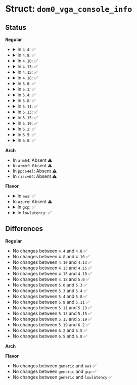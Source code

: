 # Struct: <code>dom0_vga_console_info</code>

## Status
<b>Regular</b>
<ul>
<li>
<details>
<summary>In <code>4.4</code>: ✅</summary>

```c
struct dom0_vga_console_info {
    uint8_t video_type;
    union (anon) u;
};
```
</details>
</li>
<li>
<details>
<summary>In <code>4.8</code>: ✅</summary>

```c
struct dom0_vga_console_info {
    uint8_t video_type;
    union (anon) u;
};
```
</details>
</li>
<li>
<details>
<summary>In <code>4.10</code>: ✅</summary>

```c
struct dom0_vga_console_info {
    uint8_t video_type;
    union (anon) u;
};
```
</details>
</li>
<li>
<details>
<summary>In <code>4.13</code>: ✅</summary>

```c
struct dom0_vga_console_info {
    uint8_t video_type;
    union (anon) u;
};
```
</details>
</li>
<li>
<details>
<summary>In <code>4.15</code>: ✅</summary>

```c
struct dom0_vga_console_info {
    uint8_t video_type;
    union (anon) u;
};
```
</details>
</li>
<li>
<details>
<summary>In <code>4.18</code>: ✅</summary>

```c
struct dom0_vga_console_info {
    uint8_t video_type;
    union (anon) u;
};
```
</details>
</li>
<li>
<details>
<summary>In <code>5.0</code>: ✅</summary>

```c
struct dom0_vga_console_info {
    uint8_t video_type;
    union (anon) u;
};
```
</details>
</li>
<li>
<details>
<summary>In <code>5.3</code>: ✅</summary>

```c
struct dom0_vga_console_info {
    uint8_t video_type;
    union (anon) u;
};
```
</details>
</li>
<li>
<details>
<summary>In <code>5.4</code>: ✅</summary>

```c
struct dom0_vga_console_info {
    uint8_t video_type;
    union (anon) u;
};
```
</details>
</li>
<li>
<details>
<summary>In <code>5.8</code>: ✅</summary>

```c
struct dom0_vga_console_info {
    uint8_t video_type;
    union (anon) u;
};
```
</details>
</li>
<li>
<details>
<summary>In <code>5.11</code>: ✅</summary>

```c
struct dom0_vga_console_info {
    uint8_t video_type;
    union (anon) u;
};
```
</details>
</li>
<li>
<details>
<summary>In <code>5.13</code>: ✅</summary>

```c
struct dom0_vga_console_info {
    uint8_t video_type;
    union (anon) u;
};
```
</details>
</li>
<li>
<details>
<summary>In <code>5.15</code>: ✅</summary>

```c
struct dom0_vga_console_info {
    uint8_t video_type;
    union (anon) u;
};
```
</details>
</li>
<li>
<details>
<summary>In <code>5.19</code>: ✅</summary>

```c
struct dom0_vga_console_info {
    uint8_t video_type;
    union (anon) u;
};
```
</details>
</li>
<li>
<details>
<summary>In <code>6.2</code>: ✅</summary>

```c
struct dom0_vga_console_info {
    uint8_t video_type;
    union (anon) u;
};
```
</details>
</li>
<li>
<details>
<summary>In <code>6.5</code>: ✅</summary>

```c
struct dom0_vga_console_info {
    uint8_t video_type;
    union (anon) u;
};
```
</details>
</li>
<li>
<details>
<summary>In <code>6.8</code>: ✅</summary>

```c
struct dom0_vga_console_info {
    uint8_t video_type;
    union (anon) u;
};
```
</details>
</li>
</ul>
<b>Arch</b>
<ul>
<li>
In <code>arm64</code>: Absent ⚠️
</li>
<li>
In <code>armhf</code>: Absent ⚠️
</li>
<li>
In <code>ppc64el</code>: Absent ⚠️
</li>
<li>
In <code>riscv64</code>: Absent ⚠️
</li>
</ul>
<b>Flavor</b>
<ul>
<li>
<details>
<summary>In <code>aws</code>: ✅</summary>

```c
struct dom0_vga_console_info {
    uint8_t video_type;
    union (anon) u;
};
```
</details>
</li>
<li>
In <code>azure</code>: Absent ⚠️
</li>
<li>
<details>
<summary>In <code>gcp</code>: ✅</summary>

```c
struct dom0_vga_console_info {
    uint8_t video_type;
    union (anon) u;
};
```
</details>
</li>
<li>
<details>
<summary>In <code>lowlatency</code>: ✅</summary>

```c
struct dom0_vga_console_info {
    uint8_t video_type;
    union (anon) u;
};
```
</details>
</li>
</ul>

## Differences
<b>Regular</b>
<ul>
<li>
No changes between <code>4.4</code> and <code>4.8</code> ✅
</li>
<li>
No changes between <code>4.8</code> and <code>4.10</code> ✅
</li>
<li>
No changes between <code>4.10</code> and <code>4.13</code> ✅
</li>
<li>
No changes between <code>4.13</code> and <code>4.15</code> ✅
</li>
<li>
No changes between <code>4.15</code> and <code>4.18</code> ✅
</li>
<li>
No changes between <code>4.18</code> and <code>5.0</code> ✅
</li>
<li>
No changes between <code>5.0</code> and <code>5.3</code> ✅
</li>
<li>
No changes between <code>5.3</code> and <code>5.4</code> ✅
</li>
<li>
No changes between <code>5.4</code> and <code>5.8</code> ✅
</li>
<li>
No changes between <code>5.8</code> and <code>5.11</code> ✅
</li>
<li>
No changes between <code>5.11</code> and <code>5.13</code> ✅
</li>
<li>
No changes between <code>5.13</code> and <code>5.15</code> ✅
</li>
<li>
No changes between <code>5.15</code> and <code>5.19</code> ✅
</li>
<li>
No changes between <code>5.19</code> and <code>6.2</code> ✅
</li>
<li>
No changes between <code>6.2</code> and <code>6.5</code> ✅
</li>
<li>
No changes between <code>6.5</code> and <code>6.8</code> ✅
</li>
</ul>
<b>Arch</b>
<ul>
</ul>
<b>Flavor</b>
<ul>
<li>
No changes between <code>generic</code> and <code>aws</code> ✅
</li>
<li>
No changes between <code>generic</code> and <code>gcp</code> ✅
</li>
<li>
No changes between <code>generic</code> and <code>lowlatency</code> ✅
</li>
</ul>
